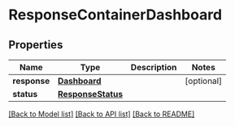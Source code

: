 # ResponseContainerDashboard

## Properties
Name | Type | Description | Notes
------------ | ------------- | ------------- | -------------
**response** | [**Dashboard**](Dashboard.md) |  | [optional] 
**status** | [**ResponseStatus**](ResponseStatus.md) |  | 

[[Back to Model list]](../README.md#documentation-for-models) [[Back to API list]](../README.md#documentation-for-api-endpoints) [[Back to README]](../README.md)



